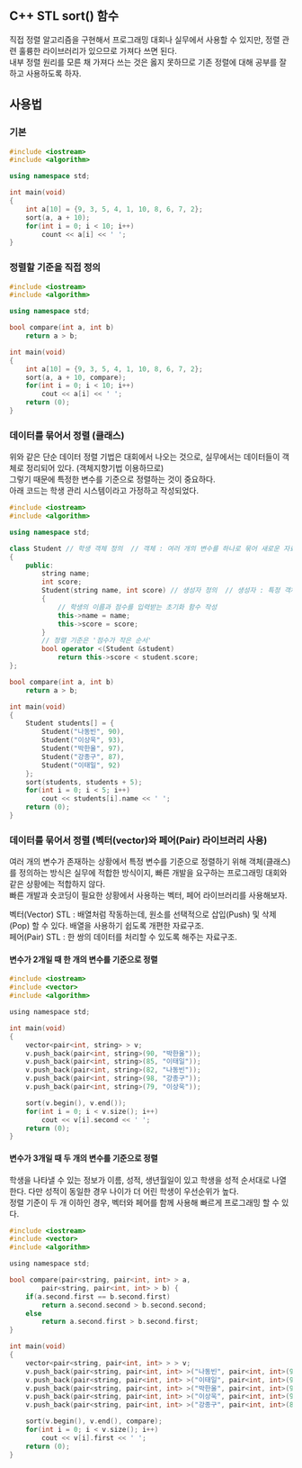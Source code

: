 ## C++ STL sort() 함수
직접 정렬 알고리즘을 구현해서 프로그래밍 대회나 실무에서 사용할 수 있지만, 정렬 관련 훌륭한 라이브러리가 있으므로 가져다 쓰면 된다.  
내부 정렬 원리를 모른 채 가져다 쓰는 것은 옳지 못하므로 기존 정렬에 대해 공부를 잘 하고 사용하도록 하자.  

## 사용법
### 기본
```c++
#include <iostream>
#include <algorithm>

using namespace std;

int main(void)
{
	int a[10] = {9, 3, 5, 4, 1, 10, 8, 6, 7, 2};
	sort(a, a + 10);
	for(int i = 0; i < 10; i++)
		count << a[i] << ' ';
}
```

### 정렬할 기준을 직접 정의
```c++
#include <iostream>
#include <algorithm>

using namespace std;

bool compare(int a, int b)
	return a > b;

int main(void)
{
	int a[10] = {9, 3, 5, 4, 1, 10, 8, 6, 7, 2};
	sort(a, a + 10, compare);
	for(int i = 0; i < 10; i++)
		cout << a[i] << ' ';
	return (0);
}
```

### 데이터를 묶어서 정렬 (클래스)
위와 같은 단순 데이터 정렬 기법은 대회에서 나오는 것으로, 실무에서는 데이터들이 객체로 정리되어 있다. (객체지향기법 이용하므로)  
그렇기 때문에 특정한 변수를 기준으로 정렬하는 것이 중요하다.  
아래 코드는 학생 관리 시스템이라고 가정하고 작성되었다.  

```c++
#include <iostream>
#include <algorithm>

using namespace std;

class Student // 학생 객체 정의  // 객체 : 여러 개의 변수를 하나로 묶어 새로운 자료형처럼 만들어줌
{
	public:
		string name;
		int score;
		Student(string name, int score) // 생성자 정의  // 생성자 : 특정 객체를 초기화하기 위해 사용
		{
			// 학생의 이름과 점수를 입력받는 초기화 함수 작성
			this->name = name;
			this->score = score;
		}
		// 정렬 기준은 '점수가 작은 순서'
		bool operator <(Student &student)
			return this->score < student.score;
};

bool compare(int a, int b)
	return a > b;

int main(void)
{
	Student students[] = {
		Student("나동빈", 90),
		Student("이상욱", 93),
		Student("박한울", 97),
		Student("강종구", 87),
		Student("이태일", 92)
	};
	sort(students, students + 5);
	for(int i = 0; i < 5; i++)
		cout << students[i].name << ' ';
	return (0);
}
```

### 데이터를 묶어서 정렬 (벡터(vector)와 페어(Pair) 라이브러리 사용)
여러 개의 변수가 존재하는 상황에서 특정 변수를 기준으로 정렬하기 위해 객체(클래스)를 정의하는 방식은 실무에 적합한 방식이지, 빠른 개발을 요구하는 프로그래밍 대회와 같은 상황에는 적합하지 않다.  
빠른 개발과 숏코딩이 필요한 상황에서 사용하는 벡터, 페어 라이브러리를 사용해보자.  

벡터(Vector) STL : 배열처럼 작동하는데, 원소를 선택적으로 삽입(Push) 및 삭제(Pop) 할 수 있다. 배열을 사용하기 쉽도록 개편한 자료구조.  
페어(Pair) STL : 한 쌍의 데이터를 처리할 수 있도록 해주는 자료구조.  

#### 변수가 2개일 때 한 개의 변수를 기준으로 정렬
```c
#include <iostream>
#include <vector>
#include <algorithm>

using namespace std;

int main(void)
{
	vector<pair<int, string> > v;
	v.push_back(pair<int, string>(90, "박한울"));
	v.push_back(pair<int, string>(85, "이태일"));
	v.push_back(pair<int, string>(82, "나동빈"));
	v.push_back(pair<int, string>(98, "강종구"));
	v.push_back(pair<int, string>(79, "이상욱"));

	sort(v.begin(), v.end());
	for(int i = 0; i < v.size(); i++)
		cout << v[i].second << ' ';
	return (0);
}
```

#### 변수가 3개일 때 두 개의 변수를 기준으로 정렬
학생을 나타낼 수 있는 정보가 이름, 성적, 생년월일이 있고 학생을 성적 순서대로 나열한다. 다만 성적이 동일한 경우 나이가 더 어린 학생이 우선순위가 높다.   
정렬 기준이 두 개 이하인 경우, 벡터와 페어를 함께 사용해 빠르게 프로그래밍 할 수 있다.
```c
#include <iostream>
#include <vector>
#include <algorithm>

using namespace std;

bool compare(pair<string, pair<int, int> > a,
		pair<string, pair<int, int> > b) {
	if(a.second.first == b.second.first)
		return a.second.second > b.second.second;
	else
		return a.second.first > b.second.first;
}

int main(void)
{
	vector<pair<string, pair<int, int> > > v;
	v.push_back(pair<string, pair<int, int> >("나동빈", pair<int, int>(90, 19961222)));
	v.push_back(pair<string, pair<int, int> >("이태일", pair<int, int>(97, 19930518)));
	v.push_back(pair<string, pair<int, int> >("박한울", pair<int, int>(95, 19930203)));
	v.push_back(pair<string, pair<int, int> >("이상욱", pair<int, int>(90, 19921207)));
	v.push_back(pair<string, pair<int, int> >("강종구", pair<int, int>(88, 19900302)));

	sort(v.begin(), v.end(), compare);
	for(int i = 0; i < v.size(); i++)
		cout << v[i].first << ' ';
	return (0);
}
```

